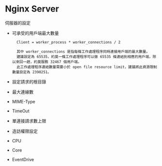 # Nginx Server
伺服器的設定

 * 可承受的用戶端最大數量
 
         Client = worker_process * worker_connections / 2
         
         其中 worker_connections 是指每條工作處理程序同時連接用戶端的最大數量。
         建議設定為 65535，約莫一條工作處理程序可以做 65535 條連結到相應的用戶端，除以來回一趟，約莫服務 32467 個用戶端。
         此工作處理程序連結數量需要小於 open file resource limit，建議將此資源限制數量設定為 2390251。

 * 設定請求的根目錄

 * 最大連線數
      
 * MIME-Type
      
 * TimeOut
      
 * 單連接請求數上限
      
 * 造訪權限設定
      
 * CPU
      
 * Core
      
 * EventDrive

